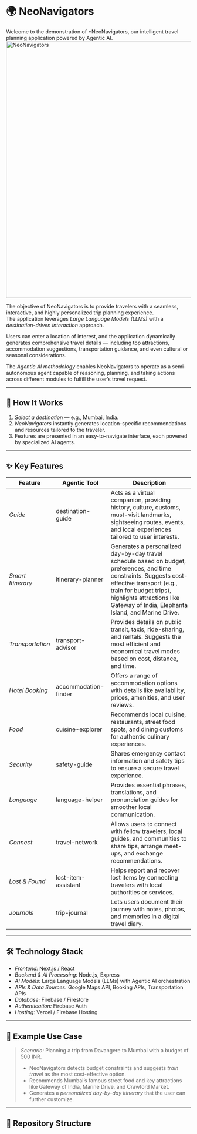 # 🌍 NeoNavigators

Welcome to the demonstration of *NeoNavigators, our intelligent travel planning application powered by Agentic AI.
<img src="neonavi.jpg" alt="NeoNavigators" width="700">

The objective of NeoNavigators is to provide travelers with a seamless, interactive, and highly personalized trip planning experience.  
The application leverages *Large Language Models (LLMs)* with a *destination-driven interaction* approach.  

Users can enter a location of interest, and the application dynamically generates comprehensive travel details — including top attractions, accommodation suggestions, transportation guidance, and even cultural or seasonal considerations.

The *Agentic AI methodology* enables NeoNavigators to operate as a semi-autonomous agent capable of reasoning, planning, and taking actions across different modules to fulfill the user’s travel request.

---

## 🚀 How It Works

1. *Select a destination* — e.g., Mumbai, India.  
2. *NeoNavigators* instantly generates location-specific recommendations and resources tailored to the traveler.  
3. Features are presented in an easy-to-navigate interface, each powered by specialized AI agents.

---

## ✨ Key Features

| Feature            | Agentic Tool        | Description |
|--------------------|--------------------|-------------|
| *Guide* | destination-guide | Acts as a virtual companion, providing history, culture, customs, must-visit landmarks, sightseeing routes, events, and local experiences tailored to user interests. |
| *Smart Itinerary* | itinerary-planner | Generates a personalized day-by-day travel schedule based on budget, preferences, and time constraints. Suggests cost-effective transport (e.g., train for budget trips), highlights attractions like Gateway of India, Elephanta Island, and Marine Drive. |
| *Transportation* | transport-advisor | Provides details on public transit, taxis, ride-sharing, and rentals. Suggests the most efficient and economical travel modes based on cost, distance, and time. |
| *Hotel Booking* | accommodation-finder | Offers a range of accommodation options with details like availability, prices, amenities, and user reviews. |
| *Food* | cuisine-explorer | Recommends local cuisine, restaurants, street food spots, and dining customs for authentic culinary experiences. |
| *Security* | safety-guide | Shares emergency contact information and safety tips to ensure a secure travel experience. |
| *Language* | language-helper | Provides essential phrases, translations, and pronunciation guides for smoother local communication. |
| *Connect* | travel-network | Allows users to connect with fellow travelers, local guides, and communities to share tips, arrange meet-ups, and exchange recommendations. |
| *Lost & Found* | lost-item-assistant | Helps report and recover lost items by connecting travelers with local authorities or services. |
| *Journals* | trip-journal | Lets users document their journey with notes, photos, and memories in a digital travel diary. |

---

## 🛠 Technology Stack

- *Frontend:* Next.js / React
- *Backend & AI Processing:* Node.js, Express
- *AI Models:* Large Language Models (LLMs) with Agentic AI orchestration
- *APIs & Data Sources:* Google Maps API, Booking APIs, Transportation APIs
- *Database:* Firebase / Firestore
- *Authentication:* Firebase Auth
- *Hosting:* Vercel / Firebase Hosting

---

## 📸 Example Use Case

> *Scenario:* Planning a trip from Davangere to Mumbai with a budget of 500 INR.  
> - NeoNavigators detects budget constraints and suggests *train travel* as the most cost-effective option.  
> - Recommends Mumbai’s famous street food and key attractions like Gateway of India, Marine Drive, and Crawford Market.  
> - Generates a *personalized day-by-day itinerary* that the user can further customize.

---

## 📂 Repository Structure

